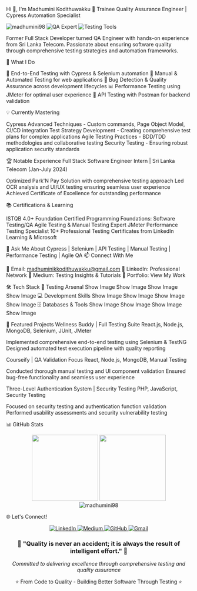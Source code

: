 Hi 👋, I'm Madhumini Kodithuwakku
🎯 Trainee Quality Assurance Engineer | Cypress Automation Specialist

<p align="left"> 
  <img src="https://komarev.com/ghpvc/?username=madhumini98&label=Profile%20views&color=0e75b6&style=flat" alt="madhumini98" /> 
  <img src="https://img.shields.io/badge/QA-Automation%20Expert-brightgreen" alt="QA Expert" />
  <img src="https://img.shields.io/badge/Testing-Cypress%20%7C%20Selenium-blue" alt="Testing Tools" />
</p>
Former Full Stack Developer turned QA Engineer with hands-on experience from Sri Lanka Telecom. Passionate about ensuring software quality through comprehensive testing strategies and automation frameworks.

🚀 What I Do

🔬 End-to-End Testing with Cypress & Selenium automation
🧪 Manual & Automated Testing for web applications
🐛 Bug Detection & Quality Assurance across development lifecycles
📊 Performance Testing using JMeter for optimal user experience
🔧 API Testing with Postman for backend validation

💡 Currently Mastering

Cypress Advanced Techniques - Custom commands, Page Object Model, CI/CD integration
Test Strategy Development - Creating comprehensive test plans for complex applications
Agile Testing Practices - BDD/TDD methodologies and collaborative testing
Security Testing - Ensuring robust application security standards

🏆 Notable Experience
Full Stack Software Engineer Intern | Sri Lanka Telecom (Jan-July 2024)

Optimized Park'N Pay Solution with comprehensive testing approach
Led OCR analysis and UI/UX testing ensuring seamless user experience
Achieved Certificate of Excellence for outstanding performance

📚 Certifications & Learning

ISTQB 4.0+ Foundation Certified
Programming Foundations: Software Testing/QA
Agile Testing & Manual Testing Expert
JMeter Performance Testing Specialist
10+ Professional Testing Certificates from LinkedIn Learning & Microsoft

💬 Ask Me About
Cypress | Selenium | API Testing | Manual Testing | Performance Testing | Agile QA
📫 Connect With Me

📧 Email: madhuminikkodithuwakku@gmail.com
💼 LinkedIn: Professional Network
📝 Medium: Testing Insights & Tutorials
🎨 Portfolio: View My Work


🛠️ Tech Stack
🧪 Testing Arsenal
Show Image
Show Image
Show Image
Show Image
💻 Development Skills
Show Image
Show Image
Show Image
Show Image
🗄️ Databases & Tools
Show Image
Show Image
Show Image
Show Image

🌟 Featured Projects
Wellness Buddy | Full Testing Suite
React.js, Node.js, MongoDB, Selenium, JUnit, JMeter

Implemented comprehensive end-to-end testing using Selenium & TestNG
Designed automated test execution pipeline with quality reporting

Courseify | QA Validation Focus
React, Node.js, MongoDB, Manual Testing

Conducted thorough manual testing and UI component validation
Ensured bug-free functionality and seamless user experience

Three-Level Authentication System | Security Testing
PHP, JavaScript, Security Testing

Focused on security testing and authentication function validation
Performed usability assessments and security vulnerability testing


📊 GitHub Stats
<div align="center">
  <img height="180em" src="https://github-readme-stats.vercel.app/api?username=madhumini98&show_icons=true&theme=tokyonight&include_all_commits=true&count_private=true"/>
  <img height="180em" src="https://github-readme-stats.vercel.app/api/top-langs/?username=madhumini98&layout=compact&langs_count=7&theme=tokyonight"/>
</div>
<div align="center">
  <img src="https://github-readme-streak-stats.herokuapp.com/?user=madhumini98&theme=tokyonight" alt="madhumini98" />
</div>

🌐 Let's Connect!
<p align="center">
<a href="https://linkedin.com/in/madhumini-kodithuwakku" target="_blank">
  <img src="https://img.shields.io/badge/LinkedIn-0077B5?style=for-the-badge&logo=linkedin&logoColor=white" alt="LinkedIn"/>
</a>
<a href="https://medium.com/@kodithuwakkumadhumini12" target="_blank">
  <img src="https://img.shields.io/badge/Medium-12100E?style=for-the-badge&logo=medium&logoColor=white" alt="Medium"/>
</a>
<a href="https://github.com/madhumini98" target="_blank">
  <img src="https://img.shields.io/badge/GitHub-100000?style=for-the-badge&logo=github&logoColor=white" alt="GitHub"/>
</a>
<a href="mailto:madhuminikkodithuwakku@gmail.com" target="_blank">
  <img src="https://img.shields.io/badge/Gmail-D14836?style=for-the-badge&logo=gmail&logoColor=white" alt="Gmail"/>
</a>
</p>

<div align="center">
  <h3>🎯 "Quality is never an accident; it is always the result of intelligent effort." 🎯</h3>
  <p><i>Committed to delivering excellence through comprehensive testing and quality assurance</i></p>
⭐️ From Code to Quality - Building Better Software Through Testing ⭐️
</div>
